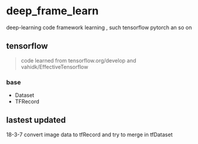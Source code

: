 # deep_frame_learn
deep-learning code framework learning , such tensorflow pytorch an so on

## tensorflow
> code learned from tensorflow.org/develop
> and vahidk/EffectiveTensorflow
### base
- Dataset
- TFRecord

## lastest updated
18-3-7 convert image data to tfRecord and try to merge in tfDataset
